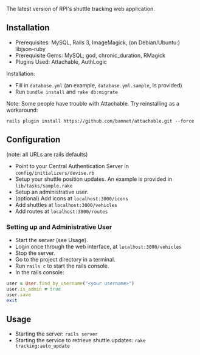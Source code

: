 The latest version of RPI's shuttle tracking web application.

## Installation

* Prerequisites: MySQL, Rails 3, ImageMagick, (on Debian/Ubuntu:) libjson-ruby
* Prerequisite Gems: MySQL, god, chronic_duration, RMagick
* Plugins Used: Attachable, AuthLogic

Installation:

* Fill in `database.yml` (an example, `database.yml.sample`, is provided)
* Run `bundle install` and `rake db:migrate`

Note: Some people have trouble with Attachable.  Try reinstalling as a workaround:

`rails plugin install https://github.com/bamnet/attachable.git --force`

## Configuration

(note: all URLs are rails defaults)
* Point to your Central Authentication Server in `config/initializers/devise.rb`
* Setup your shuttle position updates.  An example is provided in `lib/tasks/sample.rake`
* Setup an administrative user.
* (optional) Add icons at `localhost:3000/icons`
* Add shuttles at `localhost:3000/vehicles`
* Add routes at `localhost:3000/routes`

### Setting up and Administrative User

* Start the server (see Usage).
* Login once through the web interface, at `localhost:3000/vehicles`
* Stop the server.
* Go to the project directory in a terminal.
* Run `rails c` to start the rails console.
* In the rails console:

```ruby
user = User.find_by_username("<your username>")
user.is_admin = true
user.save
exit
```

## Usage

* Starting the server: `rails server`
* Starting the service to retrieve shuttle updates: `rake tracking:auto_update`
